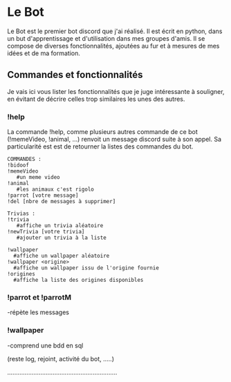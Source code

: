 # Le Bot

Le Bot est le premier bot discord que j'ai réalisé.
Il est écrit en python, dans un but d'apprentissage et d'utilisation dans mes groupes d'amis.
Il se compose de diverses fonctionnalités, ajoutées au fur et à mesures de mes idées et de ma formation.

## Commandes et fonctionnalités

Je vais ici vous lister les fonctionnalités que je juge intéressante à souligner, en évitant de décrire celles trop similaires les unes des autres.


### !help

La commande !help, comme plusieurs autres commande de ce bot (!memeVideo, !animal, ...) renvoit un message discord suite à son appel.
Sa particularité est est de retourner la listes des commandes du bot.


``` 
COMMANDES :
!bidoof
!memeVideo
   #un meme video
!animal
   #les animaux c'est rigolo
!parrot [votre message]
!del [nbre de messages à supprimer]

Trivias :
!trivia
   #affiche un trivia aléatoire
!newTrivia [votre trivia]
   #ajouter un trivia à la liste

!wallpaper
  #affiche un wallpaper aléatoire
!wallpaper <origine>
  #affiche un wallpaper issu de l'origine fournie
!origines
  #affiche la liste des origines disponibles
```


### !parrot et !parrotM
-répète les messages


### !wallpaper
-comprend une bdd en sql 



(reste log, rejoint, activité du bot, .....)

...............................................................



